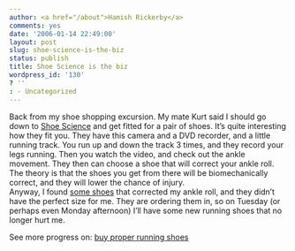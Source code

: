 ```yaml
---
author: <a href="/about">Hamish Rickerby</a>
comments: yes
date: '2006-01-14 22:49:00'
layout: post
slug: shoe-science-is-the-biz
status: publish
title: Shoe Science is the biz
wordpress_id: '130'
? ''
: - Uncategorized
---
```


<div><div><p>Back from my shoe shopping excursion.  My mate Kurt said I should go down to <a href="http://www.shoescience.co.nz/">Shoe Science</a> and get fitted for a pair of shoes.  It&#8217;s quite interesting how they fit you.  They have this camera and a DVD recorder, and a little running track.  You run up and down the track 3 times, and they record your legs running.  Then you watch the video, and check out the ankle movement.  They then can choose a shoe that will correct your ankle roll.  The theory is that the shoes you get from there will be biomechanically correct, and they will lower the chance of injury.<br />Anyway, I found <a href="http://www.brooksrunning.com/prod.php?k=23645&#38;p=BSI41166">some shoes</a> that corrected my ankle roll, and they didn&#8217;t have the perfect size for me.  They are ordering them in, so on Tuesday (or perhaps even Monday afternoon) I&#8217;ll have some new running shoes that no longer hurt me.</p></div><div>See more progress on: <a href="http://www.43things.com/people/progress/rickerbh?on=1878114">buy proper running shoes</a></div></div>